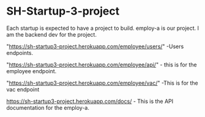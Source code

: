 # SH-Startup-3-project
Each startup is expected to have a project to build. employ-a is our project. I am the backend dev for the project.

"https://sh-startup3-project.herokuapp.com/employee/users/" -Users endpoints.

"https://sh-startup3-project.herokuapp.com/employee/api/" - this is for the employee endpoint.

"https://sh-startup3-project.herokuapp.com/employee/vac/" -This is for the vac endpoint

https://sh-startup3-project.herokuapp.com/docs/ - This is the API documentation for the employ-a.


